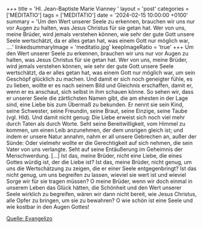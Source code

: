 +++
title = 'Hl. Jean-Baptiste Marie Vianney  '
layout = 'post'
categories = ['MEDITATIO']
tags = ['MEDITATIO']
date = '2024-02-15 10:00:00 +0100'
summary = 'Um den Wert unserer Seele zu erkennen, brauchen wir uns nur vor Augen zu halten, was Jesus Christus für sie getan hat. Wer von uns, meine Brüder, wird jemals verstehen können, wie sehr der gute Gott unsere Seele wertschätzt, da er alles getan hat, was einem Gott nur möglich war, ....'
linkedsummaryImage = 'meditatio.jpg'
keepImageRatio = 'true'
+++
Um den Wert unserer Seele zu erkennen, brauchen wir uns nur vor Augen zu halten, was Jesus Christus für sie getan hat. Wer von uns, meine Brüder, wird jemals verstehen können, wie sehr der gute Gott unsere Seele wertschätzt, da er alles getan hat, was einem Gott nur möglich war, um sein Geschöpf glücklich zu machen.<!--more--> Und damit er sich noch geneigter fühle, es zu lieben, wollte er es nach seinem Bild und Gleichnis erschaffen, damit er, wenn er es anschaut, sich selbst in ihm schauen könne. So sehen wir, dass er unserer Seele die zärtlichsten Namen gibt, die am ehesten in der Lage sind, eine Liebe bis zum Übermaß zu bekunden.
Er nennt sie sein Kind, seine Schwester, seine Freundin, seine Braut, seine Einzige, seine Taube (vgl. Hld). Und damit nicht genug: Die Liebe erweist sich noch viel mehr durch Taten als durch Worte. Seht seine Bereitwilligkeit, vom Himmel zu kommen, um einen Leib anzunehmen, der dem unsrigen gleich ist; und indem er unsere Natur annahm, nahm er all unsere Gebrechen an, außer der Sünde: Oder vielmehr wollte er die Gerechtigkeit auf sich nehmen, die sein Vater von uns verlangte. Seht auf seine Entäußerung im Geheimnis der Menschwerdung. […] Ist das, meine Brüder, nicht eine Liebe, die eines Gottes würdig ist, der die Liebe ist? Ist das, meine Brüder, nicht genug, um uns die Wertschätzung zu zeigen, die er einer Seele entgegenbringt? Ist das nicht genug, um uns begreifen zu lassen, wieviel sie wert ist und wieviel Sorge wir für sie tragen müssen?
O meine Brüder, wenn wir doch einmal in unserem Leben das Glück hätten, die Schönheit und den Wert unserer Seele wirklich zu begreifen, wären wir dann nicht bereit, wie Jesus Christus, alle Opfer zu bringen, um sie zu bewahren? O wie schön ist eine Seele und wie kostbar in den Augen Gottes! 


[Quelle: Evangelizo](https://evangeliumtagfuertag.org/DE/gospel)
